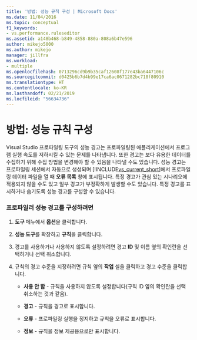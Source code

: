 ```yaml
---
title: '방법: 성능 규칙 구성 | Microsoft Docs'
ms.date: 11/04/2016
ms.topic: conceptual
f1_keywords:
- vs.performance.ruleseditor
ms.assetid: a148b468-b849-4858-880a-808a6b47e596
author: mikejo5000
ms.author: mikejo
manager: jillfra
ms.workload:
- multiple
ms.openlocfilehash: 0713296cd9b9b35caf12608f177e43ba6447106c
ms.sourcegitcommit: d0425b6b7d4b99e17ca6ac0671282bc718f80910
ms.translationtype: HT
ms.contentlocale: ko-KR
ms.lasthandoff: 02/21/2019
ms.locfileid: "56634736"
---
```

# <a name="how-to-configure-performance-rules"></a>방법: 성능 규칙 구성
Visual Studio 프로파일링 도구의 성능 경고는 프로파일링된 애플리케이션에서 프로그램 실행 속도를 저하시킬 수 있는 문제를 나타냅니다. 또한 경고는 보다 유용한 데이터를 수집하기 위해 수집 방법을 변경해야 할 수 있음을 나타낼 수도 있습니다. 성능 경고는 프로파일링 세션에서 자동으로 생성되며 [!INCLUDE[vs_current_short](../code-quality/includes/vs_current_short_md.md)]에서 프로파일링 데이터 파일을 열 때 **오류 목록** 창에 표시됩니다. 특정 경고가 관심 있는 시나리오에 적용되지 않을 수도 있고 일부 경고가 부정확하게 발생할 수도 있습니다. 특정 경고를 표시하거나 숨기도록 성능 경고를 구성할 수 있습니다.

### <a name="to-configure-profiler-performance-warnings"></a>프로파일러 성능 경고를 구성하려면

1.  **도구** 메뉴에서 **옵션**을 클릭합니다.

2.  **성능 도구**를 확장하고 **규칙**을 클릭합니다.

3.  경고를 사용하거나 사용하지 않도록 설정하려면 경고 **ID** 및 이름 옆의 확인란을 선택하거나 선택 취소합니다.

4.  규칙의 경고 수준을 지정하려면 규칙 옆의 **작업** 셀을 클릭하고 경고 수준을 클릭합니다.

    -   **사용 안 함** - 규칙을 사용하지 않도록 설정합니다(규칙 ID 옆의 확인란을 선택 취소하는 것과 같음).

    -   **경고** - 규칙을 경고로 표시합니다.

    -   **오류** - 프로파일링 실행을 정지하고 규칙을 오류로 표시합니다.

    -   **정보** - 규칙을 정보 제공용으로만 표시합니다.